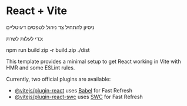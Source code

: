 # React + Vite

ניסיון להתחיל צד ניהול לטפסים דיגיטליים

כדי לעלות לשרת:

npm run build 
zip -r build.zip ./dist


This template provides a minimal setup to get React working in Vite with HMR and some ESLint rules.

Currently, two official plugins are available:

- [@vitejs/plugin-react](https://github.com/vitejs/vite-plugin-react/blob/main/packages/plugin-react/README.md) uses [Babel](https://babeljs.io/) for Fast Refresh
- [@vitejs/plugin-react-swc](https://github.com/vitejs/vite-plugin-react-swc) uses [SWC](https://swc.rs/) for Fast Refresh
